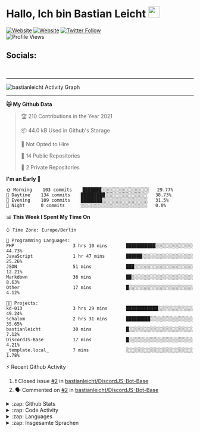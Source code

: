 <h1>Hallo, Ich bin Bastian Leicht <img src="https://raw.githubusercontent.com/MartinHeinz/MartinHeinz/master/wave.gif" width="30px" alt=""></h1>

[![Website](https://img.shields.io/website?label=bastianleicht.de&style=for-the-badge&url=https%3A%2F%2Fbastianleicht.de)](https://bastianleicht.de)
[![Website](https://img.shields.io/website?label=bastianleicht.com&style=for-the-badge&url=https%3A%2F%2Fbastianleicht.com)](https://bastianleicht.com)
[![Twitter Follow](https://img.shields.io/twitter/follow/bastianleicht?color=1DA1F2&logo=twitter&style=for-the-badge)](https://twitter.com/intent/follow?original_referer=https%3A%2F%2Fgithub.com%2Fbastianleicht&screen_name=bastianleicht)
<br>
![Profile Views](https://komarev.com/ghpvc/?username=2Fbastianleicht&style=flat-square)

## Socials:
<p align="left">
  <a href="https://bastianleicht.de/"><img src="https://img.icons8.com/dusk/48/000000/domain.png" alt=""/></a>
  <a href="https://twitter.com/bastianleicht"><img src="https://img.icons8.com/cotton/48/000000/twitter.png" alt=""/></a>
  <a href="https://stackoverflow.com/users/13409812/bastian-leicht"><img src="https://img.icons8.com/color/48/000000/stackoverflow.png" alt=""/></a>
</p>

---
<img alt="bastianleicht Activity Graph" src="https://activity-graph.herokuapp.com/graph?username=bastianleicht&bg_color=0D1117&color=5BCDEC&line=5BCDEC&point=FFFFFF&hide_border=true"/>

---
<!--START_SECTION:waka-->
**🐱 My Github Data** 

> 🏆 210 Contributions in the Year 2021
 > 
> 📦 44.0 kB Used in Github's Storage 
 > 
> 🚫 Not Opted to Hire
 > 
> 📜 14 Public Repositories 
 > 
> 🔑 2 Private Repositories  
 > 
**I'm an Early 🐤** 

```text
🌞 Morning    103 commits    ███████░░░░░░░░░░░░░░░░░░   29.77% 
🌆 Daytime    134 commits    █████████░░░░░░░░░░░░░░░░   38.73% 
🌃 Evening    109 commits    ████████░░░░░░░░░░░░░░░░░   31.5% 
🌙 Night      0 commits      ░░░░░░░░░░░░░░░░░░░░░░░░░   0.0%

```


📊 **This Week I Spent My Time On** 

```text
⌚︎ Time Zone: Europe/Berlin

💬 Programming Languages: 
PHP                      3 hrs 10 mins       ███████████░░░░░░░░░░░░░░   44.73% 
JavaScript               1 hr 47 mins        ██████░░░░░░░░░░░░░░░░░░░   25.26% 
JSON                     51 mins             ███░░░░░░░░░░░░░░░░░░░░░░   12.21% 
Markdown                 36 mins             ██░░░░░░░░░░░░░░░░░░░░░░░   8.63% 
Other                    17 mins             █░░░░░░░░░░░░░░░░░░░░░░░░   4.12%

🐱‍💻 Projects: 
kd-013                   3 hrs 29 mins       ████████████░░░░░░░░░░░░░   49.24% 
schalom                  2 hrs 31 mins       █████████░░░░░░░░░░░░░░░░   35.65% 
bastianleicht            30 mins             █░░░░░░░░░░░░░░░░░░░░░░░░   7.12% 
DiscordJS-Base           17 mins             █░░░░░░░░░░░░░░░░░░░░░░░░   4.21% 
_template.local_         7 mins              ░░░░░░░░░░░░░░░░░░░░░░░░░   1.78%

```


<!--END_SECTION:waka-->
:zap: Recent Github Activity    
<!--START_SECTION:activity-->
1. ❗️ Closed issue [#2](https://github.com/bastianleicht/DiscordJS-Bot-Base/issues/2) in [bastianleicht/DiscordJS-Bot-Base](https://github.com/bastianleicht/DiscordJS-Bot-Base)
2. 🗣 Commented on [#2](https://github.com/bastianleicht/DiscordJS-Bot-Base/issues/2) in [bastianleicht/DiscordJS-Bot-Base](https://github.com/bastianleicht/DiscordJS-Bot-Base)
<!--END_SECTION:activity-->

<details>
    <summary>:zap: Github Stats</summary>
    <pre>
        <img alt="GitHub Stats" src="https://github-readme-stats.routerabfrage.vercel.app/api?username=bastianleicht&show_icons=true&theme=dark" />
    </pre>
</details>

<details>
    <summary>:zap: Code Activity</summary>
    <pre>
        <img alt="Code activity" src="https://wakatime.com/share/@90818ae0-9ba0-4e2a-8ed8-98c30e947c50/a1ac7e83-bba7-4109-8f37-037c37bb63eb.svg" height="400" />    
    </pre>
</details>

<details>
    <summary>:zap: Languages</summary>
    <pre>
        <img alt="Languages used (7 days)" src="https://wakatime.com/share/@90818ae0-9ba0-4e2a-8ed8-98c30e947c50/b0eba8ff-2de8-4b40-929e-8c7a97a106f9.svg" height="400" />
    </pre>
</details>

<details>
    <summary>:zap: Insgesamte Sprachen</summary>
    <pre>
        <img alt="All time used Languages" src="https://wakatime.com/share/@90818ae0-9ba0-4e2a-8ed8-98c30e947c50/d328c553-68a8-4426-974c-be045b324309.svg" height="400" />
    </pre>
</details>

[Website]: https://bastianleicht.de/
